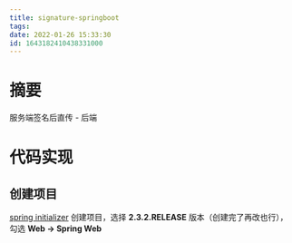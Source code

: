 ```yaml
---
title: signature-springboot
tags: 
date: 2022-01-26 15:33:30
id: 1643182410438331000
---
```

# 摘要

服务端签名后直传 - 后端

# 代码实现

## 创建项目

 [spring initializer](https://start.spring.io/) 创建项目，选择 **2.3.2.RELEASE** 版本（创建完了再改也行），勾选 **Web → Spring Web** 

